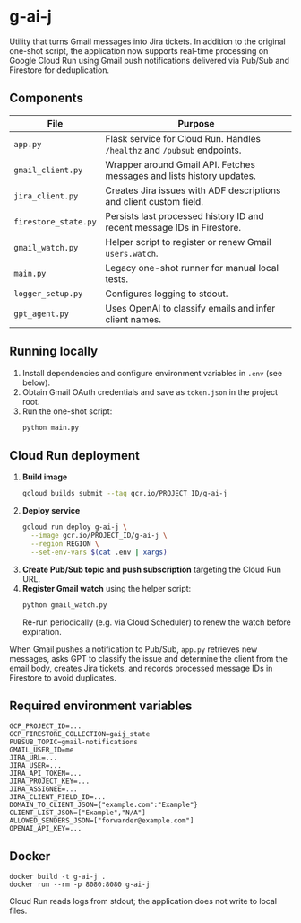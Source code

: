 # g-ai-j

Utility that turns Gmail messages into Jira tickets. In addition to the original one-shot script, the application now supports real-time processing on Google Cloud Run using Gmail push notifications delivered via Pub/Sub and Firestore for deduplication.

## Components

| File | Purpose |
| --- | --- |
| `app.py` | Flask service for Cloud Run. Handles `/healthz` and `/pubsub` endpoints. |
| `gmail_client.py` | Wrapper around Gmail API. Fetches messages and lists history updates. |
| `jira_client.py` | Creates Jira issues with ADF descriptions and client custom field. |
| `firestore_state.py` | Persists last processed history ID and recent message IDs in Firestore. |
| `gmail_watch.py` | Helper script to register or renew Gmail `users.watch`. |
| `main.py` | Legacy one-shot runner for manual local tests. |
| `logger_setup.py` | Configures logging to stdout. |
| `gpt_agent.py` | Uses OpenAI to classify emails and infer client names. |

## Running locally

1. Install dependencies and configure environment variables in `.env` (see below).
2. Obtain Gmail OAuth credentials and save as `token.json` in the project root.
3. Run the one-shot script:
   ```bash
   python main.py
   ```

## Cloud Run deployment

1. **Build image**
   ```bash
   gcloud builds submit --tag gcr.io/PROJECT_ID/g-ai-j
   ```
2. **Deploy service**
   ```bash
   gcloud run deploy g-ai-j \
     --image gcr.io/PROJECT_ID/g-ai-j \
     --region REGION \
     --set-env-vars $(cat .env | xargs)
   ```
3. **Create Pub/Sub topic and push subscription** targeting the Cloud Run URL.
4. **Register Gmail watch** using the helper script:
   ```bash
   python gmail_watch.py
   ```
   Re-run periodically (e.g. via Cloud Scheduler) to renew the watch before expiration.

When Gmail pushes a notification to Pub/Sub, `app.py` retrieves new messages, asks GPT to classify the issue and determine the client from the email body, creates Jira tickets, and records processed message IDs in Firestore to avoid duplicates.

## Required environment variables

```
GCP_PROJECT_ID=...
GCP_FIRESTORE_COLLECTION=gaij_state
PUBSUB_TOPIC=gmail-notifications
GMAIL_USER_ID=me
JIRA_URL=...
JIRA_USER=...
JIRA_API_TOKEN=...
JIRA_PROJECT_KEY=...
JIRA_ASSIGNEE=...
JIRA_CLIENT_FIELD_ID=...
DOMAIN_TO_CLIENT_JSON={"example.com":"Example"}
CLIENT_LIST_JSON=["Example","N/A"]
ALLOWED_SENDERS_JSON=["forwarder@example.com"]
OPENAI_API_KEY=...
```

## Docker

```
docker build -t g-ai-j .
docker run --rm -p 8080:8080 g-ai-j
```

Cloud Run reads logs from stdout; the application does not write to local files.
